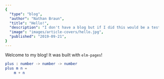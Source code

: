```yaml
---
{
  "type": "blog",
  "author": "Nathan Braun",
  "title": "Hello!",
  "description": "I don't have a blog but if I did this would be a test article.",
  "image": "images/article-covers/hello.jpg",
  "published": "2019-09-21",
}
---
```


Welcome to my blog! It was built with `elm-pages`!


```elm
plus : number -> number -> number
plus m n =
    m + n
```

